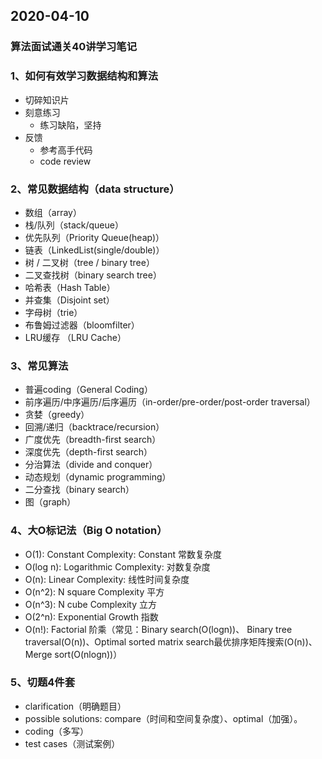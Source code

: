 ## 2020-04-10

### 算法面试通关40讲学习笔记

### 1、如何有效学习数据结构和算法
  - 切碎知识片
  - 刻意练习
    - 练习缺陷，坚持
  - 反馈
    - 参考高手代码
    - code review

### 2、常见数据结构（data structure）
  - 数组（array）
  - 栈/队列（stack/queue）
  - 优先队列（Priority Queue(heap)）
  - 链表（LinkedList(single/double)）
  - 树 / 二叉树（tree / binary tree）
  - 二叉查找树（binary search tree）
  - 哈希表（Hash Table）
  - 并查集（Disjoint set）
  - 字母树（trie）
  - 布鲁姆过滤器（bloomfilter）
  - LRU缓存 （LRU Cache）

### 3、常见算法
  - 普遍coding（General Coding）
  - 前序遍历/中序遍历/后序遍历（in-order/pre-order/post-order traversal）
  - 贪婪（greedy）
  - 回溯/递归（backtrace/recursion）
  - 广度优先（breadth-first search）
  - 深度优先（depth-first search）
  - 分治算法（divide and conquer）
  - 动态规划（dynamic programming）
  - 二分查找（binary search）
  - 图（graph）

### 4、大O标记法（Big O notation）
  - O(1): Constant Complexity: Constant 常数复杂度
  - O(log n): Logarithmic Complexity: 对数复杂度
  - O(n): Linear Complexity: 线性时间复杂度
  - O(n^2): N square Complexity 平方
  - O(n^3): N cube Complexity 立方
  - O(2^n): Exponential Growth 指数 
  - O(n!): Factorial 阶乘（常见：Binary search(O(logn))、 Binary tree traversal(O(n))、Optimal sorted matrix search最优排序矩阵搜索(O(n))、Merge sort(O(nlogn))）


### 5、切题4件套
  - clarification（明确题目）
  - possible solutions: compare（时间和空间复杂度）、optimal（加强）。
  - coding（多写）
  - test cases（测试案例）